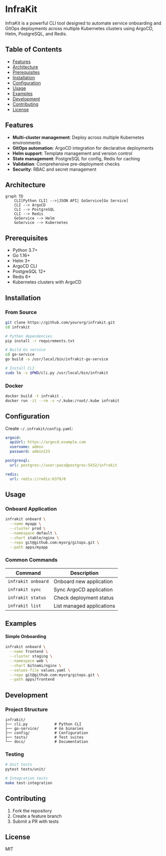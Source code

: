 # InfraKit

InfraKit is a powerful CLI tool designed to automate service onboarding and GitOps deployments across multiple Kubernetes clusters using ArgoCD, Helm, PostgreSQL, and Redis.

## Table of Contents
- [Features](#features)
- [Architecture](#architecture)
- [Prerequisites](#prerequisites)
- [Installation](#installation)
- [Configuration](#configuration)
- [Usage](#usage)
- [Examples](#examples)
- [Development](#development)
- [Contributing](#contributing)
- [License](#license)

## Features

- **Multi-cluster management**: Deploy across multiple Kubernetes environments
- **GitOps automation**: ArgoCD integration for declarative deployments
- **Helm support**: Template management and version control
- **State management**: PostgreSQL for config, Redis for caching
- **Validation**: Comprehensive pre-deployment checks
- **Security**: RBAC and secret management

## Architecture

```mermaid
graph TD
    CLI[Python CLI] -->|JSON API| GoService[Go Service]
    CLI --> ArgoCD
    CLI --> PostgreSQL
    CLI --> Redis
    GoService --> Helm
    GoService --> Kubernetes
```

## Prerequisites

- Python 3.7+
- Go 1.16+
- Helm 3+
- ArgoCD CLI
- PostgreSQL 12+
- Redis 6+
- Kubernetes clusters with ArgoCD

## Installation

### From Source

```bash
git clone https://github.com/yourorg/infrakit.git
cd infrakit

# Python dependencies
pip install -r requirements.txt

# Build Go service
cd go-service
go build -o /usr/local/bin/infrakit-go-service

# Install CLI
sudo ln -s $PWD/cli.py /usr/local/bin/infrakit
```

### Docker

```bash
docker build -t infrakit .
docker run -it --rm -v ~/.kube:/root/.kube infrakit
```

## Configuration

Create `~/.infrakit/config.yaml`:

```yaml
argocd:
  apiUrl: https://argocd.example.com
  username: admin
  password: admin123

postgresql:
  url: postgres://user:pass@postgres:5432/infrakit

redis:
  url: redis://redis:6379/0
```

## Usage

### Onboard Application

```bash
infrakit onboard \
  --name myapp \
  --cluster prod \
  --namespace default \
  --chart stable/nginx \
  --repo git@github.com:myorg/gitops.git \
  --path apps/myapp
```

### Common Commands

| Command             | Description                  |
|---------------------|-----------------------------|
| `infrakit onboard`  | Onboard new application     |
| `infrakit sync`     | Sync ArgoCD application     |
| `infrakit status`   | Check deployment status     |
| `infrakit list`     | List managed applications   |

## Examples

#### Simple Onboarding

```bash
infrakit onboard \
  --name frontend \
  --cluster staging \
  --namespace web \
  --chart bitnami/nginx \
  --values-file values.yaml \
  --repo git@github.com:myorg/gitops.git \
  --path apps/frontend
```

## Development

### Project Structure

```
infrakit/
├── cli.py            # Python CLI
├── go-service/       # Go binaries
├── config/           # Configuration
├── tests/            # Test suites
└── docs/             # Documentation
```

### Testing

```bash
# Unit tests
pytest tests/unit/

# Integration tests
make test-integration
```

## Contributing

1. Fork the repository
2. Create a feature branch
3. Submit a PR with tests

## License

MIT